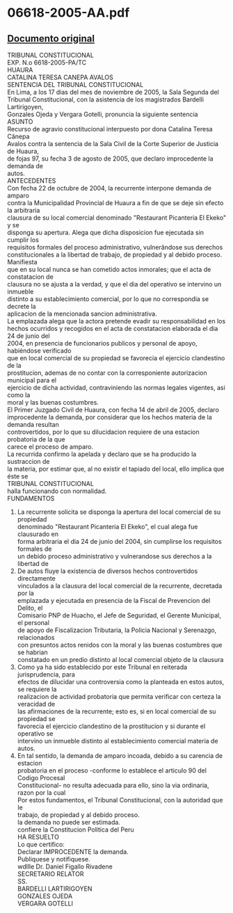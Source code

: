 
06618-2005-AA.pdf
=================
  
[Documento original](https://tc.gob.pe/jurisprudencia/2006/06618-2005-AA.pdf)  
---  
TRIBUNAL CONSTITUCIONAL  
EXP. N.o 6618-2005-PA/TC  
HUAURA  
CATALINA TERESA CANEPA AVALOS  
SENTENCIA DEL TRIBUNAL CONSTITUCIONAL  
En Lima, a los 17 dias del mes de noviembre de 2005, la Sala Segunda del  
Tribunal Constitucional, con la asistencia de los magistrados Bardelli Lartirigoyen,  
Gonzales Ojeda y Vergara Gotelli, pronuncia la siguiente sentencia  
ASUNTO  
Recurso de agravio constitucional interpuesto por dona Catalina Teresa Cânepa  
Avalos contra la sentencia de la Sala Civil de la Corte Superior de Justicia de Huaura,  
de fojas 97, su fecha 3 de agosto de 2005, que declaro improcedente la demanda de  
autos.  
ANTECEDENTES  
Con fecha 22 de octubre de 2004, la recurrente interpone demanda de amparo  
contra la Municipalidad Provincial de Huaura a fin de que se deje sin efecto la arbitraria  
clausura de su local comercial denominado "Restaurant Picanteria El Ekeko" y se  
disponga su apertura. Alega que dicha disposicion fue ejecutada sin cumplir los  
requisitos formales del proceso administrativo, vulnerândose sus derechos  
constitucionales a la libertad de trabajo, de propiedad y al debido proceso. Manifiesta  
que en su local nunca se han cometido actos inmorales; que el acta de constatacion de  
clausura no se ajusta a la verdad, y que el dia del operativo se intervino un inmueble  
distinto a su establecimiento comercial, por lo que no correspondia se decrete la  
aplicacion de la mencionada sancion administrativa.  
La emplazada alega que la actora pretende evadir su responsabilidad en los  
hechos ocurridos y recogidos en el acta de constatacion elaborada el dia 24 de junio del  
2004, en presencia de funcionarios publicos y personal de apoyo, habiéndose verificado  
que en local comercial de su propiedad se favorecia el ejercicio clandestino de la  
prostitucion, ademas de no contar con la corresponiente autorizacion municipal para el  
ejercicio de dicha actividad, contraviniendo las normas legales vigentes, asi como la  
moral y las buenas costumbres.  
El Primer Juzgado Civil de Huaura, con fecha 14 de abril de 2005, declaro  
improcedente la demanda, por considerar que los hechos materia de la demanda resultan  
controvertidos, por lo que su dilucidacion requiere de una estacion probatoria de la que  
carece el proceso de amparo.  
La recurrida confirmo la apelada y declaro que se ha producido la sustraccion de  
la materia, por estimar que, al no existir el tapiado del local, ello implica que éste se  
TRIBUNAL CONSTITUCIONAL  
halla funcionando con normalidad.  
FUNDAMENTOS  
1. La recurrente solicita se disponga la apertura del local comercial de su propiedad  
denominado "Restaurant Picanteria El Ekeko", el cual alega fue clausurado en  
forma arbitraria el dia 24 de junio del 2004, sin cumplirse los requisitos formales de  
un debido proceso administrativo y vulnerandose sus derechos a la libertad de  
2. De autos fluye la existencia de diversos hechos controvertidos directamente  
vinculados a la clausura del local comercial de la recurrente, decretada por la  
emplazada y ejecutada en presencia de la Fiscal de Prevencion del Delito, el  
Comisario PNP de Huacho, el Jefe de Seguridad, el Gerente Municipal, el personal  
de apoyo de Fiscalizacion Tributaria, la Policia Nacional y Serenazgo, relacionados  
con presuntos actos renidos con la moral y las buenas costumbres que se habrian  
constatado en un predio distinto al local comercial objeto de la clausura  
3. Como ya ha sido establecido por este Tribunal en reiterada jurisprudencia, para  
efectos de dilucidar una controversia como la planteada en estos autos, se requiere la  
realizacion de actividad probatoria que permita verificar con certeza la veracidad de  
las afirmaciones de la recurrente; esto es, si en local comercial de su propiedad se  
favorecia el ejercicio clandestino de la prostitucion y si durante el operativo se  
intervino un inmueble distinto al establecimiento comercial materia de autos.  
4. En tal sentido, la demanda de amparo incoada, debido a su carencia de estacion  
probatoria en el proceso -conforme lo establece el articulo 90 del Codigo Procesal  
Constitucional- no resulta adecuada para ello, sino la via ordinaria, razon por la cual  
Por estos fundamentos, el Tribunal Constitucional, con la autoridad que le  
trabajo, de propiedad y al debido proceso.  
la demanda no puede ser estimada.  
confiere la Constitucion Politica del Peru  
HA RESUELTO  
Lo que certifico:  
Declarar IMPROCEDENTE la demanda.  
Publiquese y notifiquese.  
wdllle Dr. Daniel Figallo Rivadene  
SECRETARIO RELATOR  
SS.  
BARDELLI LARTIRIGOYEN  
GONZALES OJEDA  
VERGARA GOTELLI
